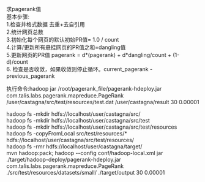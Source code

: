 求pagerank值  
基本步骤:  
	1.检查并格式数据 去重+去自引用  
	2.统计网页总数  
	3.初始化每个网页的默认初始PR值= 1.0 / count  
	4.计算/更新所有悬挂网页的PR值之和=dangling值  
	5.更新网页的PR值 pagerank = d*(pagerank) + d*dangling/count + (1-d)/count  
	6. 检查是否收敛，如果收敛则停止循环。current_pagerank - previous_pagerank  

执行命令:hadoop jar /root/pagerank_file/pagerank-hdeploy.jar com.talis.labs.pagerank.mapreduce.PageRank /user/castagna/src/test/resources/test.dat /user/castagna/result 30 0.00001  

 
  hadoop fs -mkdir hdfs://localhost/user/castagna/src/  
  hadoop fs -mkdir hdfs://localhost/user/castagna/src/test  
  hadoop fs -mkdir hdfs://localhost/user/castagna/src/test/resources  
  hadoop fs -copyFromLocal src/test/resources/* hdfs://localhost/user/castagna/src/test/resources/  
  hadoop fs -rmr hdfs://localhost/user/castagna/target/  
  mvn hadoop:pack; hadoop --config conf/hadoop-local.xml jar ./target/hadoop-deploy/pagerank-hdeploy.jar com.talis.labs.pagerank.mapreduce.PageRank ./src/test/resources/datasets/small/ ./target/output 30 0.00001  